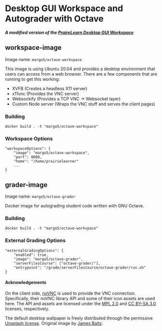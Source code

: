 # Desktop GUI Workspace and Autograder with Octave
##### A modified version of the [PraireLearn Desktop GUI Workspace](https://github.com/PrairieLearn/PrairieLearn/tree/master/workspaces/desktop)

## workspace-image
Image name: `margo5/octave-workspace`

This image is using Ubuntu 20.04 and provides a desktop environment that users can access from a web browser. There are a few components that are running to get this working:

- XVFB (Creates a headless X11 server)
- x11vnc (Provides the VNC server)
- Websockify (Provides a TCP VNC -> Websocket layer)
- Custom Node server (Wraps the VNC stuff and serves the client pages)

### Building

`docker build . -t "margo5/octave-workspace"`

### Workspace Options

```
"workspaceOptions": {
    "image": "margo5/octave-workspace",
    "port": 8080,
    "home": "/home/prairielearner"
    ...
}
```

## grader-image
Image name: `margo5/octave-grader`

Docker image for autograding student code written with GNU Octave.

### Building

`docker build . -t "margo5/octave-workspace"`

### External Grading Options

```
"externalGradingOptions": {
    "enabled": true,
    "image": "margo5/octave-grader",
    "serverFilesCourse": ["octave-grader/"],
    "entrypoint": "/grade/serverFilesCourse/octave-grader/run.sh"
}
```

#### Acknowledgements

On the client side, [noVNC](https://novnc.com/info.html) is used to provide the VNC connection. Specifically, their noVNC library API and some of their icon assets are used here. The API and assets are licensed under the [MPL 2.0](https://www.mozilla.org/en-US/MPL/2.0/) and [CC BY-SA 3.0](https://creativecommons.org/licenses/by-sa/3.0/) licenses, respectively.

The default desktop wallpaper is freely distributed through the permissive [Unsplash license](https://unsplash.com/license). Original image by [James Baltz](https://unsplash.com/photos/H5pTpgTWpbg).

